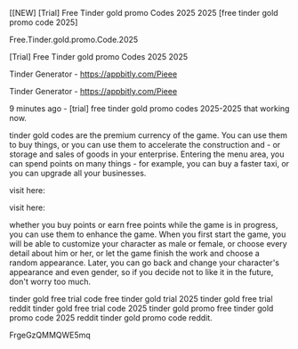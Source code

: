 [[NEW] [Trial] Free Tinder gold promo Codes 2025 2025 [free tinder gold promo code 2025]

Free.Tinder.gold.promo.Code.2025

[Trial] Free Tinder gold promo Codes 2025 2025

Tinder Generator - https://appbitly.com/Pieee

Tinder Generator - https://appbitly.com/Pieee

9 minutes ago - [trial] free tinder gold promo codes 2025-2025 that working now.

tinder gold codes are the premium currency of the game. You can use them to buy things, or you can use them to accelerate the construction and - or storage and sales of goods in your enterprise. Entering the menu area, you can spend points on many things - for example, you can buy a faster taxi, or you can upgrade all your businesses.

visit here:

visit here:

whether you buy points or earn free points while the game is in progress, you can use them to enhance the game. When you first start the game, you will be able to customize your character as male or female, or choose every detail about him or her, or let the game finish the work and choose a random appearance. Later, you can go back and change your character's appearance and even gender, so if you decide not to like it in the future, don't worry too much.

tinder gold free trial code free tinder gold trial 2025 tinder gold free trial reddit tinder gold free trial code 2025 tinder gold promo free tinder gold promo code 2025 reddit tinder gold promo code reddit.

FrgeGzQMMQWE5mq

